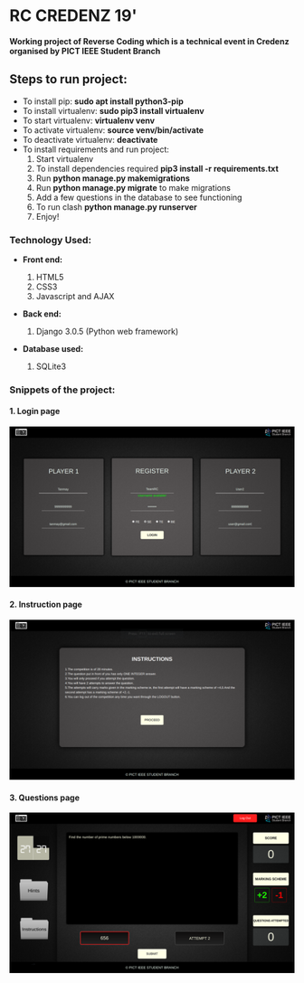 # RC CREDENZ 19'

#### Working project of Reverse Coding which is a technical event in Credenz organised by PICT IEEE Student Branch

## Steps to run project:

* To install pip: **sudo apt install python3-pip**
* To install virtualenv: **sudo pip3 install virtualenv**
* To start virtualenv: **virtualenv venv**
* To activate virtualenv: **source venv/bin/activate**
* To deactivate virtualenv: **deactivate**
* To install requirements and run project: 
    1. Start virtualenv
    2. To install dependencies required **pip3 install -r requirements.txt**
    3. Run **python manage.py makemigrations**
    4. Run **python manage.py migrate** to make migrations
    5. Add a few questions in the database to see functioning
    6. To run clash **python manage.py runserver**
    7. Enjoy!

### Technology Used:

* **Front end:**
  1. HTML5
  2. CSS3
  3. Javascript and AJAX
  
* **Back end:**
  1. Django 3.0.5 (Python web framework)
 
* **Database used:**
  1. SQLite3
 
### Snippets of the project:

#### 1. Login page

![clash1](/screenshots/rc1.png)

#### 2. Instruction page
![clash2](/screenshots/rc2.png)

#### 3. Questions page
![clash3](/screenshots/rc3.png)
